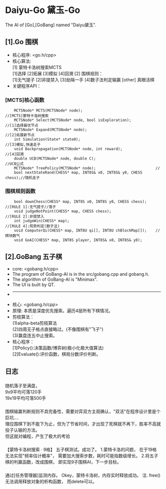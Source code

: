 # Daiyu-Go	黛玉-Go 
The AI of [Go],[GoBang] named "Daiyu黛玉".
## [1].Go 围棋  
* 核心程序: <go.h/cpp>
* 核心算法:  
    [1] 蒙特卡洛树搜索MCTS  
		[1]选择 [2]拓展 [3]模拟 [4]回溯
    [2] 围棋规则：  
        [1]无气提子 [2]非提禁入 [3]劫隔一手 [4]数子法判定输赢
		[other] 真眼活棋 
* 关键程序API：  
### [MCTS]核心函数  
```
	MCTSNode* MCTS(MCTSNode* node);									//[MCTS]蒙特卡洛树搜索  
	MCTSNode* Select(MCTSNode* node, bool isExploration);			//[1]选择最优节点  
	MCTSNode* Expand(MCTSNode* node);								//[2]拓展新节点  
	int Simulation(State* state0);									//[3]模拟,快速走子  
	void Backpropagation(MCTSNode* node, int reward);				//[4]回溯  
    double UCB(MCTSNode* node, double C);							//UCB公式  
	MCTSNode* TreePolicy(MCTSNode* node);							//  
	bool nextStateRand(CHESS* map, INT8S& x0, INT8S& y0, CHESS chess);//随机走子  
```
### 围棋规则函数  
```
	bool downChess(CHESS* map, INT8S x0, INT8S y0, CHESS chess);	//[RULE 1]:无气提子//落子
	void judgeNotPoint(CHESS* map, CHESS chess);					//[RULE 2]:非提禁入
	int judgeWin(CHESS* map);										//[RULE 4]:局势判定(数子法)
	void ComputerQi(CHESS* map, INT8U qi[], INT8U chBlockMap[]);	//棋块数气
	void GoAI(CHESS* map, INT8S player, INT8S& x0, INT8S& y0);  
```
## [2].GoBang 五子棋  
* core: <gobang.h/cpp>
* The program of GoBang-AI is in the src/gobang.cpp and gobang.h.  
* The algorithm of GoBang-AI is "Minimax".
* The UI is built by QT.  
* ------------------
* 核心: <gobang.h/cpp>
* 原理: 本质是深度优先搜索。遍历4层所有下棋情况。 
* 剪枝算法：   
	(1)alpha-beta剪枝算法   
	(2)四周无子格点直接略过。(不像围棋有"飞子")   
	(3)赢盘连五中止搜索。   
* 核心程序：   
	[1]Policy():决策函数/博弈树(极小化极大值算法)  
	[2]Evaluate():评价函数，棋局分数评价判断。 
  

## 日志  
###  
随机落子至满盘，  
9x9平均可落120手  
19x19平均可落500手  
  
###  
围棋输赢判断规则不具完备性，需要对弈双方主观确认，"双活"在程序设计里是个巨坑....  
理应围棋下到不能下为止，但为了节省时间，才出现了死棋就不再下，胜率不高就投子认输的方法。  
但这就对编程，产生了极大的考验  

### 
【蒙特卡洛树搜索 · 9格】 五子棋测试。成功了。
1.蒙特卡洛的问题，
在于19格无法实现"频率估计概率"，
需要加大搜索步数，耗时可能指数级增长。
2.将五子棋的判赢函数，改成围棋，
即实现9子围棋AI，下一步目标。

###  
通过[任务管理器]监测内存。
Okey，蒙特卡洛树，内存实时释放成功。
注.
free()无法调用释放对象的析构函数，
而delete可以。